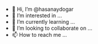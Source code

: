 - 👋 Hi, I’m @hasanaydogar
- 👀 I’m interested in ...
- 🌱 I’m currently learning ...
- 💞️ I’m looking to collaborate on ...
- 📫 How to reach me ...

<!---
hasanaydogar/hasanaydogar is a ✨ special ✨ repository because its `README.md` (this file) appears on your GitHub profile.
You can click the Preview link to take a look at your changes.
--->
